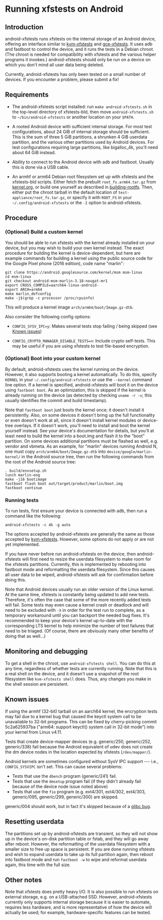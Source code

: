 # Running xfstests on Android

## Introduction

android-xfstests runs xfstests on the internal storage of an Android
device, offering an interface similar to
[kvm-xfstests](kvm-xfstests.md) and [gce-xfstests](gce-xfstests.md).
It uses adb and fastboot to control the device, and it runs the tests
in a Debian chroot.  (The chroot is needed for compatibility with
xfstests and the various helper programs it invokes.)
android-xfstests should only be run on a device on which you don't
mind all user data being deleted.

Currently, android-xfstests has only been tested on a small number of
devices.  If you encounter a problem, please submit a fix!

## Requirements

- The android-xfstests script installed:
  run `make android-xfstests.sh` in the top-level directory of
  xfstests-bld, then move `android-xfstests.sh` to
  `~/bin/android-xfstests` or another location on your `$PATH`.

- A rooted Android device with sufficient internal storage.  For most
  test configurations, about 24 GiB of internal storage should be
  sufficient.  This is the sum of three 5 GiB partitions, a shrunken 4
  GiB userdata partition, and the various other partitions used by
  Android devices.  For test configurations requiring large
  partitions, like bigalloc_4k, you'll need about 64 GiB instead.

- Ability to connect to the Android device with adb and fastboot.
  Usually this is done via a USB cable.

- An armhf or arm64 Debian root filesystem set up with xfstests and
  the xfstests-bld scripts.  Either fetch the prebuilt
  `root_fs.arm64.tar.gz` from
  [kernel.org](http://www.kernel.org/pub/linux/kernel/people/tytso/kvm-xfstests),
  or build one yourself as described in
  [building-rootfs](building-rootfs.md).  Then, either put the chroot
  tarball in the default location of
  `test-appliance/root_fs.tar.gz`, or specify it with
  `ROOT_FS` in your `~/.config/android-xfstests` or the `-I` option to
  android-xfstests.

## Procedure

### (Optional) Build a custom kernel

You should be able to run xfstests with the kernel already installed
on your device, but you may wish to build your own kernel instead.
The exact procedure for building the kernel is device-dependent, but
here are example commands for building a kernel using the public
source code for the Google Pixel phone (2016 edition), code name
"marlin":

    git clone https://android.googlesource.com/kernel/msm msm-linux
    cd msm-linux
    git checkout android-msm-marlin-3.18-nougat-mr1
    export CROSS_COMPILE=aarch64-linux-android-
    export ARCH=arm64
    make marlin_defconfig
    make -j$(grep -c processor /proc/cpuinfo)

This will produce a kernel image `arch/arm64/boot/Image.gz-dtb`.

Also consider the following config options:

* `CONFIG_SYSV_IPC=y`:  Makes several tests stop failing / being
  skipped (see [Known issues](#known-issues))

* `CONFIG_CRYPTO_MANAGER_DISABLE_TESTS=n`: Include crypto self-tests.
  This may be useful if you are using xfstests to test file-based
  encryption.

### (Optional) Boot into your custom kernel

By default, android-xfstests uses the kernel running on the device.
However, it also supports booting a kernel automatically.  To do this,
specify `KERNEL` in your `~/.config/android-xfstests` or use the
`--kernel` command line option.  If a kernel is specified,
android-xfstests will boot it on the device using `fastboot boot`.  As
an optimization, this is skipped if the kernel is already running on
the device (as detected by checking `uname -r -v`; this usually
identifies the commit and build timestamp).

Note that `fastboot boot` just boots the kernel once; it doesn't
install it persistently.  Also, on some devices it doesn't bring up
the full functionality or even doesn't work at all, since it doesn't
install kernel modules or device-tree overlays.  If it doesn't work,
you'll need to install and boot the kernel yourself instead.  See your
device's documentation for details, but you'll at least need to build
the kernel into a boot.img and flash it to the "boot" partition.  On
some devices additional partitions must be flashed as well, e.g.
vendor and vbmeta.  As an example, for "marlin" devices running
Android N, one must copy `arch/arm64/boot/Image.gz-dtb` into
`device/google/marlin-kernel/` in the Android source tree, then run
the following commands from the root of the Android source tree:

    . build/envsetup.sh
    lunch marlin-eng
    make -j16 bootimage
    fastboot flash boot out/target/product/marlin/boot.img
    fastboot continue

### Running tests

To run tests, first ensure your device is connected with adb, then run
a command like the following:

    android-xfstests -c 4k -g auto

The options accepted by android-xfstests are generally the same as
those accepted by [kvm-xfstests](kvm-xfstests.md).  However, some
options do not apply or are not yet implemented.

If you have never before run android-xfstests on the device, then
android-xfstests will first need to resize the userdata filesystem to
make room for the xfstests partitions.  Currently, this is implemented
by rebooting into fastboot mode and reformatting the userdata
filesystem.  Since this causes all user data to be wiped,
android-xfstests will ask for confirmation before doing this.

Note that Android devices usually run an older version of the Linux
kernel.  At the same time, xfstests is constantly being updated to add
new tests.  Therefore, it's often the case that some of the more
recently added tests will fail.  Some tests may even cause a kernel
crash or deadlock and will need to be excluded with `-X` in order for
the test run to complete, as a temporary workaround until you can
backport the needed bug fixes.  It's recommended to keep your device's
kernel up-to-date with the corresponding LTS kernel to help minimize
the number of test failures that need to be triaged.  (Of course,
there are obviously many other benefits of doing that as well...)

## Monitoring and debugging

To get a shell in the chroot, use `android-xfstests shell`.  You can
do this at any time, regardless of whether tests are currently
running.  Note that this is a real shell on the device, and it doesn't
use a snapshot of the root filesystem like `kvm-xfstests shell` does.
Thus, any changes you make in the shell session are persistent.

## Known issues

If using the armhf (32-bit) tarball on an aarch64 kernel, the
encryption tests may fail due to a kernel bug that caused the keyctl
system call to be unavailable to 32-bit programs.  This can be fixed
by cherry-picking commit 5c2a625937ba ("arm64: support keyctl() system
call in 32-bit mode") into your kernel from Linux v4.11.

Tests that create device-mapper devices (e.g. generic/250,
generic/252, generic/338) fail because the Android equivalent of udev
does not create the dm device nodes in the location expected by
xfstests (`/dev/mapper/`).

Android kernels are sometimes configured without SysV IPC support ---
i.e., `CONFIG_SYSVIPC` isn't set.  This can cause several problems:

- Tests that use the `dbench` program (generic/241) fail.
- Tests that use the `dmsetup` program fail (if they didn't already
  fail because of the device node issue noted above)
- Tests that use the `fio` program (e.g. ext4/301, ext4/302, ext4/303,
  generic/095, generic/299, generic/300) are skipped.

generic/004 should work, but in fact it's skipped because of a [glibc
bug](https://sourceware.org/bugzilla/show_bug.cgi?id=17912).

## Resetting userdata

The partitions set up by android-xfstests are transient, so they will
not show up in the device's on-disk partition table or fstab, and they
will go away after reboot.  However, the reformatting of the userdata
filesystem with a smaller size to free up space is persistent.  If you
are done running xfstests and wish to expand userdata to take up its
full partition again, then reboot into fastboot mode and run `fastboot
-w` to wipe and reformat userdata again, this time with the full size.

## Other notes

Note that xfstests does pretty heavy I/O.  It is also possible to run
xfstests on external storage, e.g. on a USB-attached SSD.  However,
android-xfstests currently only supports internal storage because it
is easier to automate, requires less hardware, and is more
representative of how the device will actually be used; for example,
hardware-specific features can be tested.
